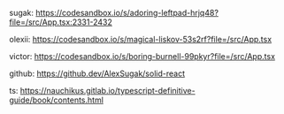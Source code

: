 sugak: https://codesandbox.io/s/adoring-leftpad-hrjq48?file=/src/App.tsx:2331-2432

olexii: https://codesandbox.io/s/magical-liskov-53s2rf?file=/src/App.tsx

victor: https://codesandbox.io/s/boring-burnell-99pkyr?file=/src/App.tsx

github: https://github.dev/AlexSugak/solid-react

ts: https://nauchikus.gitlab.io/typescript-definitive-guide/book/contents.html

